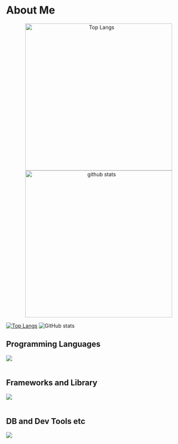 # About Me

<p align="center">
  <img alt="Top Langs" height="400px" src="https://github-readme-stats.vercel.app/api/top-langs/?username=anuraghazra&layout=donut-vertical&theme=transparent">
  <img alt="github stats" height="400px" src="https://github-readme-stats.vercel.app/api?username=Hinata0607&show_icons=true&theme=transparent&show=reviews,discussions_started,discussions_answered,prs_merged,prs_merged_percentage">
</p>

[![Top Langs](https://github-readme-stats.vercel.app/api/top-langs/?username=anuraghazra&layout=donut-vertical&theme=transparent)](https://github.com/anuraghazra/github-readme-stats)
![GitHub stats](https://github-readme-stats.vercel.app/api?username=Hinata0607&show_icons=true&theme=transparent&show=reviews,discussions_started,discussions_answered,prs_merged,prs_merged_percentage)

## Programming Languages

<img src="https://skillicons.dev/icons?i=html,css,js,typescript,python,c,cpp" /> <br /><br />

## Frameworks and Library

<img src="https://skillicons.dev/icons?i=react,next,nodejs,express,flask,materialui,tailwind" /> <br /><br />

## DB and Dev Tools etc

<img src="https://skillicons.dev/icons?i=git,github,mysql,sqlite,mongodb,npm,postman,figma,stackoverflow" /> <br /><br />

<!--
**Hinata0607/Hinata0607** is a ✨ _special_ ✨ repository because its `README.md` (this file) appears on your GitHub profile.

Here are some ideas to get you started:

- 🔭 I’m currently working on ...
- 🌱 I’m currently learning ...
- 👯 I’m looking to collaborate on ...
- 🤔 I’m looking for help with ...
- 💬 Ask me about ...
- 📫 How to reach me: ...
- 😄 Pronouns: ...
- ⚡ Fun fact: ...
-->
